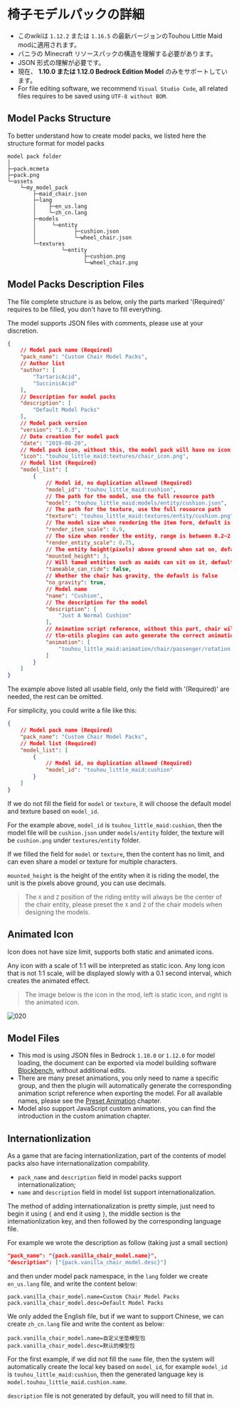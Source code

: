 # 椅子モデルパックの詳細
- このwikiは `1.12.2` または `1.16.5` の最新バージョンのTouhou Little Maid modに適用されます。
- バニラの Minecraft リソースパックの構造を理解する必要があります。
- JSON 形式の理解が必要です。
- 現在、 **1.10.0 または 1.12.0 Bedrock Edition Model** のみをサポートしています。
- For file editing software, we recommend `Visual Studio Code`, all related files requires to be saved using `UTF-8 without BOM`.

## Model Packs Structure

To better understand how to create model packs, we listed here the structure format for model packs

```
model pack folder
│
├─pack.mcmeta
├─pack.png
└─assets
    └─my_model_pack
        ├─maid_chair.json
        ├─lang
        │    ├─en_us.lang
        │    └─zh_cn.lang
        ├─models
        │     └─entity
        │            ├─cushion.json
        │            └─wheel_chair.json
        └─textures
                 └─entity
                        ├─cushion.png
                        └─wheel_chair.png
```

## Model Packs Description Files

The file complete structure is as below, only the parts marked '(Required)' requires to be filled, you don't have to fill everything.

The model supports JSON files with comments, please use at your discretion.

```json
{
    // Model pack name (Required)
    "pack_name": "Custom Chair Model Packs",
    // Author list
    "author": [
        "TartaricAcid",
        "SuccinicAcid"
    ],
    // Description for model packs
    "description": [
        "Default Model Packs"
    ],
    // Model pack version
    "version": "1.0.3",
    // Date creation for model pack
    "date": "2019-08-20",
    // Model pack icon, without this, the model pack will have no icon
    "icon": "touhou_little_maid:textures/chair_icon.png",
    // Model list (Required)
    "model_list": [
        {
            // Model id, no duplication allowed (Required)
            "model_id": "touhou_little_maid:cushion",
            // The path for the model, use the full resource path
            "model": "touhou_little_maid:models/entity/cushion.json",
            // The path for the texture, use the full resource path
            "texture": "touhou_little_maid:textures/entity/cushion.png",
            // The model size when rendering the item form, default is 1.0
            "render_item_scale": 0.9,
            // The size when render the entity, range is between 0.2~2.0, default is 1.0
            "render_entity_scale": 0.75,
            // The entity height(pixels) above ground when sat on, default is 3
            "mounted_height": 3,
            // Will tamed entities such as maids can sit on it, default is true
            "tameable_can_ride": false,
            // Whether the chair has gravity, the default is false
            "no_gravity": true,
            // Model name
            "name": "Cushion",
            // The description for the model
            "description": [
                "Just A Normal Cushion"
            ],
            // Animation script reference, without this part, chair will not have any animation
            // tlm-utils plugins can auto generate the correct animation reference based on the group name
            "animation": [
                "touhou_little_maid:animation/chair/passenger/rotation.js"
            ]
        }
    ]
}
```

The example above listed all usable field, only the field with '(Required)' are needed, the rest can be omitted.

For simplicity, you could write a file like this:

```json
{
    // Model pack name (Required)
    "pack_name": "Custom Chair Model Packs",
    // Model list (Required)
    "model_list": [
        {
            // Model id, no duplication allowed (Required)
            "model_id": "touhou_little_maid:cushion"
        }
    ]
}
```

If we do not fill the field for `model` or `texture`, it will choose the default model and texture based on `model_id`.

For the example above, `model_id` is `touhou_little_maid:cushion`, then the model file will be `cushion.json` under `models/entity` folder, the texture will be `cushion.png` under `textures/entity` folder.

If we filled the field for `model` or `texture`, then the content has no limit, and can even share a model or texture for multiple characters.

`mounted_height` is the height of the entity when it is riding the model, the unit is the pixels above ground, you can use decimals.
> The `X` and `Z` position of the riding entity will always be the center of the chair entity, please preset the `X` and `Z` of the chair models when designing the models.

## Animated Icon
Icon does not have size limit, supports both static and animated icons.

Any icon with a scale of 1:1 will be interpreted as static icon. Any long icon that is not 1:1 scale, will be displayed slowly with a 0.1 second interval, which creates the animated effect.

> The image below is the icon in the mod, left is static icon, and right is the animated icon.

![020](https://i.imgur.com/VoulqpR.png)

## Model Files

- This mod is using JSON files in Bedrock `1.10.0` or `1.12.0` for model loading, the document can be exported via model building software [Blockbench](https://blockbench.net/), without additional edits.
- There are many preset animations, you only need to name a specific group, and then the plugin will automatically generate the corresponding animation script reference when exporting the model. For all available names, please see the [Preset Animation](/preset_animation.md) chapter.
- Model also support JavaScript custom animations, you can find the introduction in the custom animation chapter.

## Internationlization

As a game that are facing internationlization, part of the contents of model packs also have internationalization compability.

- `pack_name` and `description` field in model packs support internationalization;
- `name` and `description` field in model list support internationalization.

The method of adding internationalization is pretty simple, just need to begin it using `{` and end it using `}`, the middle section is the internationlization key, and then followed by the corresponding language file.

For example we wrote the description as follow (taking just a small section)

```json
"pack_name": "{pack.vanilla_chair_model.name}",
"description": ["{pack.vanilla_chair_model.desc}"]
```

and then under model pack namespace, in the `lang` folder we create `en_us.lang` file, and write the content below:

```properties
pack.vanilla_chair_model.name=Custom Chair Model Packs
pack.vanilla_chair_model.desc=Default Model Packs
```

We only added the English file, but if we want to support Chinese, we can create `zh_cn.lang` file and write the content as below:

```properties
pack.vanilla_chair_model.name=自定义坐垫模型包
pack.vanilla_chair_model.desc=默认的模型包
```

For the first example, if we did not fill the `name` file, then the system will automatically create the local key based on `model_id`, for example `model_id` is `touhou_little_maid:cushion`, then the generated language key is `model.touhou_little_maid.cushion.name`.

`description` file is not generated by default, you will need to fill that in.